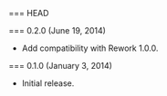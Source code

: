 === HEAD

=== 0.2.0 (June 19, 2014)

* Add compatibility with Rework 1.0.0.

=== 0.1.0 (January 3, 2014)

* Initial release.
